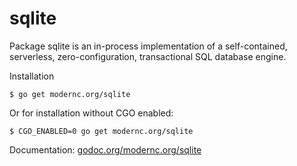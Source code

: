 # sqlite

Package sqlite is an in-process implementation of a self-contained, serverless, zero-configuration, transactional SQL database engine.

Installation

    $ go get modernc.org/sqlite

Or for installation without CGO enabled:
    
    $ CGO_ENABLED=0 go get modernc.org/sqlite
    
Documentation: [godoc.org/modernc.org/sqlite](http://godoc.org/modernc.org/sqlite)
